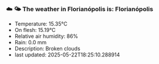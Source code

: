 ### ☁️ 🌤️  The weather in Florianópolis is: Florianópolis

- Temperature: 15.35°C
- On flesh: 15.19°C
- Relative air humidity: 86%
- Rain: 0.0 mm
- Description: Broken clouds
- last updated: 2025-05-22T18:25:10.288914
